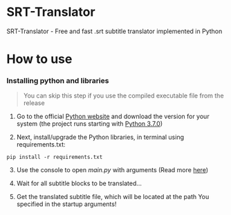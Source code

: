 # SRT-Translator
SRT-Translator - Free and fast .srt subtitle translator implemented in Python

# How to use

### Installing python and libraries

> You can skip this step if you use the compiled executable file from the release

1. Go to the official [Python website](https://www.python.org/downloads) and download the version for your system (the project runs starting with [Python 3.7.0](https://www.python.org/downloads/release/python-370))

2. Next, install/upgrade the Python libraries, in terminal using requirements.txt:

```
pip install -r requirements.txt
```

3. Use the console to open _main.py_ with arguments (Read more [here](wiki/CommandLineArguments.md))

4. Wait for all subtitle blocks to be translated...

5. Get the translated subtitle file, which will be located at the path You specified in the startup arguments!
